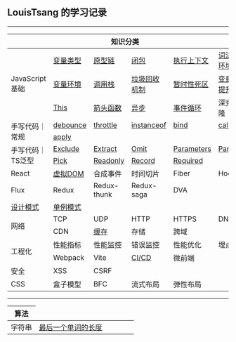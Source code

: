 <link href="./style.css" rel="stylesheet" />

## LouisTsang 的学习记录

---

<table>
    <thead>
        <tr>
            <th colspan="6">知识分类</th>
        </tr>
    </thead>
    <tbody>
        <tr>
            <td rowspan="3">JavaScript基础</td>
            <td><a href="/lib/JavaScript基础/变量类型">变量类型</a></td>
            <td><a href="/lib/JavaScript基础/原型链">原型链</a></td>
            <td><a href="/lib/JavaScript基础/闭包">闭包</a></td>
            <td><a href="/lib/JavaScript基础/执行上下文">执行上下文</a></td>
            <td><a href="/lib/JavaScript基础/词法环境">词法环境</a></td>
        </tr>
        <tr>
            <td><a href="/lib/JavaScript基础/变量环境">变量环境</a></td>
            <td><a href="/lib/JavaScript基础/调用栈">调用栈</a></td>
            <td><a href="/lib/JavaScript基础/垃圾回收机制">垃圾回收机制</a></td>
            <td><a href="/lib/JavaScript基础/暂时性死区">暂时性死区</a></td>
            <td><a href="/lib/JavaScript基础/变量提升">变量提升</a></td>
        </tr>
        <tr>
            <td><a href="/lib/JavaScript基础/This">This</a></td>
            <td><a href="/lib/JavaScript基础/箭头函数">箭头函数</a></td>
            <td><a href="/lib/JavaScript基础/异步">异步</a></td>
            <td><a href="/lib/JavaScript基础/事件循环">事件循环</a></td>
            <td>深克隆</td>
        </tr>
        <tr>
            <td rowspan="2">手写代码｜常规</td>
            <td><a href="/lib/手写代码/常规/debounce">debounce</a></td>
            <td><a href="/lib/手写代码/常规/throttle">throttle</a></td>
            <td><a href="/lib/手写代码/常规/instanceof">instanceof</a></td>
            <td><a href="/lib/手写代码/常规/bind">bind</a></td>
            <td><a href="/lib/手写代码/常规/call">call</a></td>
        </tr>
        <tr>
            <td><a href="/lib/手写代码/常规/apply">apply</a></td>
        </tr>
        <tr>
            <td rowspan="2">手写代码｜TS泛型</td>
            <td><a href="/lib/手写代码/TypeScript泛型/Exclude.ts">Exclude</a></td>
            <td><a href="/lib/手写代码/TypeScript泛型/Extract.ts">Extract</a></td>
            <td><a href="/lib/手写代码/TypeScript泛型/Omit.ts">Omit</a></td>
            <td><a href="/lib/手写代码/TypeScript泛型/Parameters.ts">Parameters</a></td>
            <td><a href="/lib/手写代码/TypeScript泛型/Partial.ts">Partial</a></td>
        </tr>
        <tr>
            <td><a href="/lib/手写代码/TypeScript泛型/Pick.ts">Pick</a></td>
            <td><a href="/lib/手写代码/TypeScript泛型/Readonly.ts">Readonly</a></td>
            <td><a href="/lib/手写代码/TypeScript泛型/Record.ts">Record</a></td>
            <td><a href="/lib/手写代码/TypeScript泛型/Required.ts">Required</a></td>
            <td></td>
        </tr>
        <tr>
            <td>React</td>
            <td><a href="/lib/JavaScript基础/虚拟DOM">虚拟DOM</a></td>
            <td>合成事件</td>
            <td>时间切片</td>
            <td>Fiber</td>
            <td>Hook</td>
        </tr>
        <tr>
            <td>Flux</td>
            <td>Redux</td>
            <td>Redux-thunk</td>
            <td>Redux-saga</td>
            <td>DVA</td>
            <td></td>
        </tr>
        <tr>
            <td><a href="/lib/设计模式">设计模式</a></td>
            <td><a href="/lib/设计模式/Singleton">单例模式</a></td>
            <td></td>
            <td></td>
            <td></td>
            <td></td>
        </tr>
        <tr>
            <td rowspan="2">网络</td>
            <td>TCP</td>
            <td>UDP</td>
            <td>HTTP</td>
            <td>HTTPS</td>
            <td>DNS</td>
        </tr>
        <tr>
            <td>CDN</td>
            <td><a href="/lib/网络/缓存">缓存</a></td>
            <td>存储</td>
            <td>跨域</td>
            <td></td>
        </tr>
        <tr>
            <td rowspan="2">工程化</td>
            <td>性能指标</td>
            <td>性能监控</td>
            <td>错误监控</td>
            <td>性能优化</td>
            <td>埋点</td>
        </tr>
        <tr>
            <td>Webpack</td>
            <td>Vite</td>
            <td><a href="/lib/工程化/CICD工作流">CI/CD</a></td>
            <td>微前端</td>
            <td></td>
        </tr>
        <tr>
            <td>安全</td>
            <td>XSS</td>
            <td>CSRF</td>
            <td></td>
            <td></td>
        </tr>
        <tr>
            <td>CSS</td>
            <td>盒子模型</td>
            <td>BFC</td>
            <td>流式布局</td>
            <td>弹性布局</td>
        </tr>
    </tbody>
</table>

---

<table>
    <thead>
        <tr>
            <th>算法</th>
        </tr>
    </thead>
    <tbody>
        <tr>
            <td>字符串</td>
            <td><a href="/lib/算法/字符串/最后一个单词的长度">最后一个单词的长度</a></td>
            <td></td>
            <td></td>
            <td></td>
            <td></td>
        </tr>
    </tbody>
</table>

